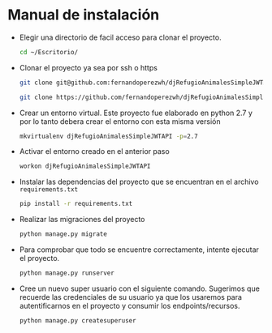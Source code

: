 # Manual de instalación
- Elegir una directorio de facil acceso para clonar el proyecto. 
    ```bash
    cd ~/Escritorio/
    ```
- Clonar el proyecto ya sea por ssh o https
    ```bash
    git clone git@github.com:fernandoperezwh/djRefugioAnimalesSimpleJWTAPI.git
    ```
    ```bash
    git clone https://github.com/fernandoperezwh/djRefugioAnimalesSimpleJWTAPI.git
    ```
- Crear un entorno virtual. Este proyecto fue elaborado en python 2.7 y por lo tanto debera crear el entorno con esta misma versión
    ```bash
    mkvirtualenv djRefugioAnimalesSimpleJWTAPI -p=2.7
    ```
- Activar el entorno creado en el anterior paso
    ```bash
    workon djRefugioAnimalesSimpleJWTAPI
    ```
- Instalar las dependencias del proyecto que se encuentran en el archivo `requirements.txt` 
    ```bash
    pip install -r requirements.txt
    ```
- Realizar las migraciones del proyecto 
    ```bash 
    python manage.py migrate
    ```
- Para comprobar que todo se encuentre correctamente, intente ejecutar el proyecto.
    ```bash
    python manage.py runserver
    ```

- Cree un nuevo super usuario con el siguiente comando. Sugerimos que recuerde las credenciales de su usuario ya que los usaremos para autentificarnos en el proyecto y consumir los endpoints/recursos.
    ```bash
    python manage.py createsuperuser
    ```    

